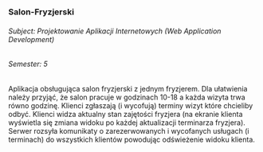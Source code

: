 ###  Salon-Fryzjerski
###### Subject: Projektowanie Aplikacji Internetowych (Web Application Development)
###### Semester: 5
Aplikacja obsługująca salon fryzjerski z jednym fryzjerem. Dla ułatwienia należy przyjąć, że salon pracuje w godzinach 10-18 a każda wizyta trwa równo godzinę. Klienci zgłaszają (i wycofują) terminy wizyt które chcieliby odbyć. Klienci widza aktualny stan zajętości fryzjera (na ekranie klienta wyświetla się zmiana widoku po każdej aktualizacji terminarza fryzjera). Serwer rozsyła komunikaty o zarezerwowanych i wycofanych usługach (i terminach) do wszystkich klientów powodując odświeżenie widoku klienta.
